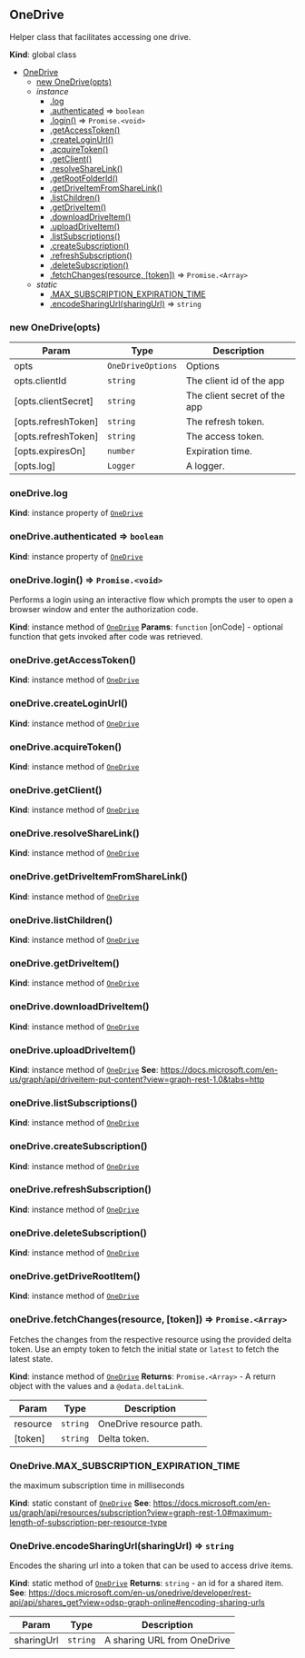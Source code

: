 <a name="OneDrive"></a>

## OneDrive
Helper class that facilitates accessing one drive.

**Kind**: global class

* [OneDrive](#OneDrive)
    * [new OneDrive(opts)](#new_OneDrive_new)
    * _instance_
        * [.log](#OneDrive+log)
        * [.authenticated](#OneDrive+authenticated) ⇒ <code>boolean</code>
        * [.login()](#OneDrive+login) ⇒ <code>Promise.&lt;void&gt;</code>
        * [.getAccessToken()](#OneDrive+getAccessToken)
        * [.createLoginUrl()](#OneDrive+createLoginUrl)
        * [.acquireToken()](#OneDrive+acquireToken)
        * [.getClient()](#OneDrive+getClient)
        * [.resolveShareLink()](#OneDrive+resolveShareLink)
        * [.getRootFolderId()](#OneDrive+getRootFolderId)
        * [.getDriveItemFromShareLink()](#OneDrive+getDriveItemFromShareLink)
        * [.listChildren()](#OneDrive+listChildren)
        * [.getDriveItem()](#OneDrive+getDriveItem)
        * [.downloadDriveItem()](#OneDrive+downloadDriveItem)
        * [.uploadDriveItem()](#OneDrive+uploadDriveItem)
        * [.listSubscriptions()](#OneDrive+listSubscriptions)
        * [.createSubscription()](#OneDrive+createSubscription)
        * [.refreshSubscription()](#OneDrive+refreshSubscription)
        * [.deleteSubscription()](#OneDrive+deleteSubscription)
        * [.fetchChanges(resource, [token])](#OneDrive+fetchChanges) ⇒ <code>Promise.&lt;Array&gt;</code>
    * _static_
        * [.MAX_SUBSCRIPTION_EXPIRATION_TIME](#OneDrive.MAX_SUBSCRIPTION_EXPIRATION_TIME)
        * [.encodeSharingUrl(sharingUrl)](#OneDrive.encodeSharingUrl) ⇒ <code>string</code>

<a name="new_OneDrive_new"></a>

### new OneDrive(opts)

| Param | Type | Description |
| --- | --- | --- |
| opts | <code>OneDriveOptions</code> | Options |
| opts.clientId | <code>string</code> | The client id of the app |
| [opts.clientSecret] | <code>string</code> | The client secret of the app |
| [opts.refreshToken] | <code>string</code> | The refresh token. |
| [opts.refreshToken] | <code>string</code> | The access token. |
| [opts.expiresOn] | <code>number</code> | Expiration time. |
| [opts.log] | <code>Logger</code> | A logger. |

<a name="OneDrive+log"></a>

### oneDrive.log
**Kind**: instance property of [<code>OneDrive</code>](#OneDrive)
<a name="OneDrive+authenticated"></a>

### oneDrive.authenticated ⇒ <code>boolean</code>
**Kind**: instance property of [<code>OneDrive</code>](#OneDrive)
<a name="OneDrive+login"></a>

### oneDrive.login() ⇒ <code>Promise.&lt;void&gt;</code>
Performs a login using an interactive flow which prompts the user to open a browser window and
enter the authorization code.

**Kind**: instance method of [<code>OneDrive</code>](#OneDrive)
**Params**: <code>function</code> [onCode] - optional function that gets invoked after code was retrieved.
<a name="OneDrive+getAccessToken"></a>

### oneDrive.getAccessToken()
**Kind**: instance method of [<code>OneDrive</code>](#OneDrive)
<a name="OneDrive+createLoginUrl"></a>

### oneDrive.createLoginUrl()
**Kind**: instance method of [<code>OneDrive</code>](#OneDrive)
<a name="OneDrive+acquireToken"></a>

### oneDrive.acquireToken()
**Kind**: instance method of [<code>OneDrive</code>](#OneDrive)
<a name="OneDrive+getClient"></a>

### oneDrive.getClient()
**Kind**: instance method of [<code>OneDrive</code>](#OneDrive)
<a name="OneDrive+resolveShareLink"></a>

### oneDrive.resolveShareLink()
**Kind**: instance method of [<code>OneDrive</code>](#OneDrive)
<a name="OneDrive+getDriveItemFromShareLink"></a>

### oneDrive.getDriveItemFromShareLink()
**Kind**: instance method of [<code>OneDrive</code>](#OneDrive)
<a name="OneDrive+listChildren"></a>

### oneDrive.listChildren()
**Kind**: instance method of [<code>OneDrive</code>](#OneDrive)
<a name="OneDrive+getDriveItem"></a>

### oneDrive.getDriveItem()
**Kind**: instance method of [<code>OneDrive</code>](#OneDrive)
<a name="OneDrive+downloadDriveItem"></a>

### oneDrive.downloadDriveItem()
**Kind**: instance method of [<code>OneDrive</code>](#OneDrive)
<a name="OneDrive+uploadDriveItem"></a>

### oneDrive.uploadDriveItem()
**Kind**: instance method of [<code>OneDrive</code>](#OneDrive)
**See**: https://docs.microsoft.com/en-us/graph/api/driveitem-put-content?view=graph-rest-1.0&tabs=http
<a name="OneDrive+listSubscriptions"></a>

### oneDrive.listSubscriptions()
**Kind**: instance method of [<code>OneDrive</code>](#OneDrive)
<a name="OneDrive+refreshSubscription"></a>

### oneDrive.createSubscription()
**Kind**: instance method of [<code>OneDrive</code>](#OneDrive)
<a name="OneDrive+createSubscription"></a>

### oneDrive.refreshSubscription()
**Kind**: instance method of [<code>OneDrive</code>](#OneDrive)
<a name="OneDrive+refreshSubscription"></a>

### oneDrive.deleteSubscription()
**Kind**: instance method of [<code>OneDrive</code>](#OneDrive)
<a name="OneDrive+deleteSubscription"></a>

### oneDrive.getDriveRootItem()
**Kind**: instance method of [<code>OneDrive</code>](#OneDrive)
<a name="OneDrive+getDriveRootItem"></a>

### oneDrive.fetchChanges(resource, [token]) ⇒ <code>Promise.&lt;Array&gt;</code>
Fetches the changes from the respective resource using the provided delta token.
Use an empty token to fetch the initial state or `latest` to fetch the latest state.

**Kind**: instance method of [<code>OneDrive</code>](#OneDrive)
**Returns**: <code>Promise.&lt;Array&gt;</code> - A return object with the values and a `@odata.deltaLink`.

| Param | Type | Description |
| --- | --- | --- |
| resource | <code>string</code> | OneDrive resource path. |
| [token] | <code>string</code> | Delta token. |

<a name="OneDrive.MAX_SUBSCRIPTION_EXPIRATION_TIME"></a>

### OneDrive.MAX\_SUBSCRIPTION\_EXPIRATION\_TIME
the maximum subscription time in milliseconds

**Kind**: static constant of [<code>OneDrive</code>](#OneDrive)
**See**: https://docs.microsoft.com/en-us/graph/api/resources/subscription?view=graph-rest-1.0#maximum-length-of-subscription-per-resource-type
<a name="OneDrive.encodeSharingUrl"></a>

### OneDrive.encodeSharingUrl(sharingUrl) ⇒ <code>string</code>
Encodes the sharing url into a token that can be used to access drive items.

**Kind**: static method of [<code>OneDrive</code>](#OneDrive)
**Returns**: <code>string</code> - an id for a shared item.
**See**: https://docs.microsoft.com/en-us/onedrive/developer/rest-api/api/shares_get?view=odsp-graph-online#encoding-sharing-urls

| Param | Type | Description |
| --- | --- | --- |
| sharingUrl | <code>string</code> | A sharing URL from OneDrive |


